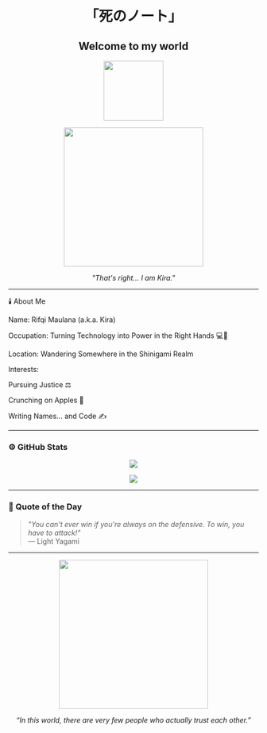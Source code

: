 
<h1 align="center">「死のノート」</h1>
<h2 align="center">Welcome to my world</h2>

<p align="center">
  <img src="https://cache.teia.rocks/ipfs/QmQeiE6tskK9kW4gPjpqd9cpLyGSX1qBvmoUL5G4zvntah" width="120" />
</p>


<p align="center">
  <img src="https://media.tenor.com/WVyZzs2JmhUAAAAd/death-note-light-yagami.gif" width="280" />
</p>

<p align="center"><i>"That's right... I am Kira."</i></p>

---

🕯️ About Me

Name: Rifqi Maulana (a.k.a. Kira)

Occupation: Turning Technology into Power in the Right Hands 💻🍎

Location: Wandering Somewhere in the Shinigami Realm

Interests:

Pursuing Justice ⚖️

Crunching on Apples 🍎

Writing Names… and Code ✍️




---

### ⚙️ GitHub Stats

<p align="center">
  <img src="https://github-readme-stats.vercel.app/api?username=codebyikyy&show_icons=true&theme=dark&hide_border=true" />
</p>

<p align="center">
  <img src="https://github-readme-streak-stats.herokuapp.com?user=codebyikyy&theme=dark&hide_border=true" />
</p>

---

### 📖 Quote of the Day

> *"You can't ever win if you're always on the defensive. To win, you have to attack!"*  
> — Light Yagami

---

<p align="center">
  <img src="https://media.tenor.com/UTxS4pS01gQAAAAC/death-note-light.gif" width="300"/>
</p>

<p align="center"><i>“In this world, there are very few people who actually trust each other.”</p>
